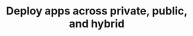 ---
title: Deploy apps across private, public, and hybrid 
description: Challenged with deploying apps across cloud infrastructures? Learn how to build stateful, containerized apps that can run from cloud-to-edge.
image: /img/use-cases/deploy-apps.png
width: large
priority: 1
frontpage: true
tags:
  - deploy-apps-across-private-public-and-hybrid
---